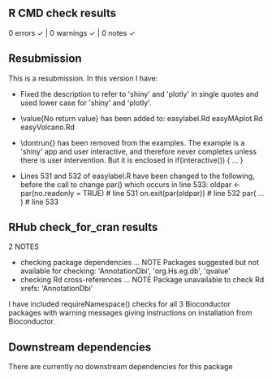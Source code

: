 ## R CMD check results
0 errors ✓ | 0 warnings ✓ | 0 notes ✓

## Resubmission
This is a resubmission. In this version I have:

* Fixed the description to refer to 'shiny' and 'plotly' in single quotes and 
  used lower case for 'shiny' and 'plotly'.

* \value{No return value} has been added to:
  easylabel.Rd
  easyMAplot.Rd
  easyVolcano.Rd

* \dontrun{} has been removed from the examples. The example is a 'shiny' app 
  and user interactive, and therefore never completes unless there is user 
  intervention. But it is enclosed in if(interactive()) { ... }

* Lines 531 and 532 of easylabel.R have been changed to the following, before 
  the call to change par() which occurs in line 533:
  oldpar <- par(no.readonly = TRUE)  # line 531
  on.exit(par(oldpar))  # line 532
  par( ... )  # line 533

## RHub check_for_cran results
2 NOTES

* checking package dependencies ... NOTE
Packages suggested but not available for checking:
  'AnnotationDbi', 'org.Hs.eg.db', 'qvalue'
* checking Rd cross-references ... NOTE
Package unavailable to check Rd xrefs: 'AnnotationDbi'

I have included requireNamespace() checks for all 3 Bioconductor packages with 
warning messages giving instructions on installation from Bioconductor.

## Downstream dependencies
There are currently no downstream dependencies for this package